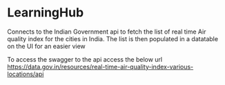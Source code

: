 # LearningHub
Connects to the Indian Government api to fetch the list of real time Air quality index for the cities in India.
The list is then populated in a datatable on the UI for an easier view

To access the swagger to the api access the below url
https://data.gov.in/resources/real-time-air-quality-index-various-locations/api
